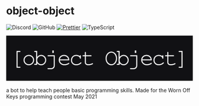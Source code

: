 # object-object

![Discord](https://img.shields.io/discord/839156004712349736?color=%235C6FB1&logo=discord&logoColor=%23fff&style=for-the-badge)
![GitHub](https://img.shields.io/github/license/dheerajpv/object-object?style=for-the-badge)
[![Prettier](https://img.shields.io/badge/code_style-prettier-ff69b4.svg?style=for-the-badge)](https://github.com/prettier/prettier)
![TypeScript](https://img.shields.io/badge/built%20with-typescript-blue?style=for-the-badge)

![banner image](assets/banner.png)

a bot to help teach people basic programming skills.
Made for the Worn Off Keys programming contest May 2021
